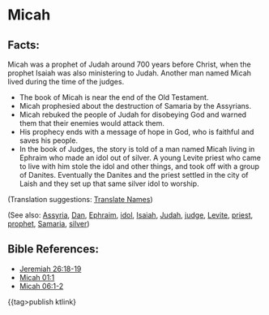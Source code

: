 # Micah #

## Facts: ##

Micah was a prophet of Judah around 700 years before Christ, when the prophet Isaiah was also ministering to Judah. Another man named Micah lived during the time of the judges.

* The book of Micah is near the end of the Old Testament.
* Micah prophesied about the destruction of Samaria by the Assyrians.
* Micah rebuked the people of Judah for disobeying God and warned them that their enemies would attack them.
* His prophecy ends with a message of hope in God, who is faithful and saves his people.
* In the book of Judges, the story is told of a man named Micah living in Ephraim who made an idol out of silver. A young Levite priest who came to live with him  stole the idol and other things, and took off with a group of Danites. Eventually the Danites and the priest settled in the city of Laish and they set up that same silver idol to worship.

(Translation suggestions: [Translate Names](en/ta-vol1/translate/man/translate-names))

(See also: [Assyria](../other/assyria.md), [Dan](../other/dan.md), [Ephraim](../other/ephraim.md), [idol](../other/idol.md), [Isaiah](../other/isaiah.md), [Judah](../other/kingdomofjudah.md), [judge](../other/judgeposition.md), [Levite](../other/levite.md), [priest](../kt/priest.md), [prophet](../kt/prophet.md), [Samaria](../other/samaria.md), [silver](../other/silver.md))

## Bible References: ##

* [Jeremiah 26:18-19](en/tn/jer/help/26/18)
* [Micah 01:1](en/tn/mic/help/01/01)
* [Micah 06:1-2](en/tn/mic/help/06/01)

{{tag>publish ktlink}